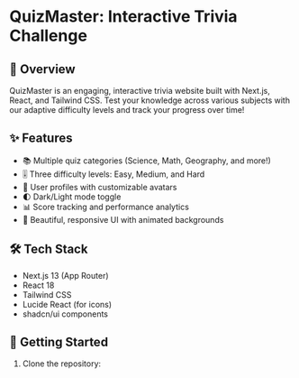 # QuizMaster: Interactive Trivia Challenge

## 🚀 Overview

QuizMaster is an engaging, interactive trivia website built with Next.js, React, and Tailwind CSS. Test your knowledge across various subjects with our adaptive difficulty levels and track your progress over time!

## ✨ Features

- 📚 Multiple quiz categories (Science, Math, Geography, and more!)
- 🎚️ Three difficulty levels: Easy, Medium, and Hard
- 👤 User profiles with customizable avatars
- 🌓 Dark/Light mode toggle
- 📊 Score tracking and performance analytics
- 🎨 Beautiful, responsive UI with animated backgrounds

## 🛠️ Tech Stack

- Next.js 13 (App Router)
- React 18
- Tailwind CSS
- Lucide React (for icons)
- shadcn/ui components

## 🚀 Getting Started

1. Clone the repository:

